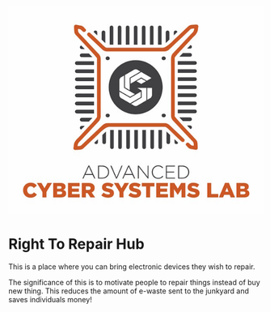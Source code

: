 ![ACSL Logo](../ACSL_Logo-Full_Color600x488.jpg)


# Right To Repair Hub


This is a place where you can bring electronic devices they wish to repair.
      
The significance of this is to motivate people to repair things instead of buy new thing. This reduces the amount of e-waste sent to the junkyard and saves individuals money! 
